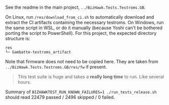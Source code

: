 See the readme in the main project, `../BizHawk.Tests.Testroms.GB`.

On Linux, run `/res/download_from_ci.sh` to automatically download and extract the CI artifacts containing the necessary testroms.
On Windows, run the same script in WSL, or do it manually (because Yoshi can't be bothered porting the script to PowerShell).
For this project, the expected directory structure is:
```
res
└─ Gambatte-testroms_artifact
```

Note that firmware does not need to be copied here. They are taken from `../BizHawk.Tests.Testroms.GB/res/fw` if present.

> This test suite is huge and takes a **really long time** to run. Like several hours.

Summary of `BIZHAWKTEST_RUN_KNOWN_FAILURES=1 ./run_tests_release.sh` should read 22479 passed / 2496 skipped / 0 failed.
